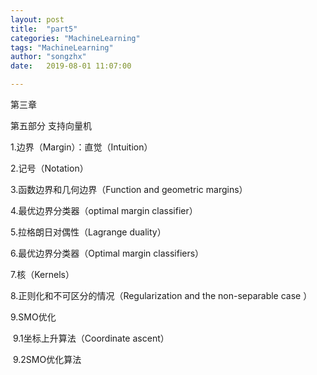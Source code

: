 ```yaml
---
layout: post
title:  "part5"
categories: "MachineLearning"
tags: "MachineLearning"
author: "songzhx"
date:   2019-08-01 11:07:00

---
```


第三章

第五部分 支持向量机

1.边界（Margin）：直觉（Intuition）

2.记号（Notation）

3.函数边界和几何边界（Function and geometric margins）

4.最优边界分类器（optimal margin classifier）

5.拉格朗日对偶性（Lagrange duality）

6.最优边界分类器（Optimal margin classifiers）

7.核（Kernels）

8.正则化和不可区分的情况（Regularization and the non-separable case ）

9.SMO优化

​	9.1坐标上升算法（Coordinate ascent）

​	9.2SMO优化算法







